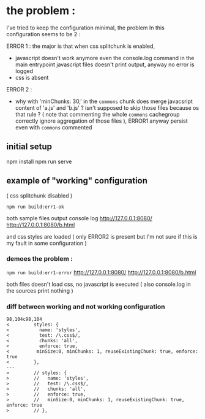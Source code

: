 # the problem :
I've tried to keep the configuration minimal,
the problem In this configuration seems to be 2 : 

ERROR 1 :
the major is that when css splitchunk is enabled, 
- javascript doesn't work anymore even the console.log command in the main entrypoint javascript files doesn't print output, anyway no error is logged
- css is absent 

ERROR 2 : 
- why with 'minChunks: 30,' in the `commons` chunk does merge javacsript content of 'a.js' and 'b.js' ? isn't supposed to skip those files because os that rule ? ( note that commenting the whole `commons` cachegroup correctly ignore aggregation of those files ), ERROR1 anyway persist even with `commons` commented
 

 



## initial setup 
npm install
npm run serve 

## example of "working" configuration
 ( css splitchunk disabled ) 

```console
npm run build:err1-ok
```


both sample files output console log
http://127.0.0.1:8080/
http://127.0.0.1:8080/b.html

and css styles are loaded 
 ( only ERROR2 is present but I'm not sure if this is my fault in some configuration ) 


### demoes the problem : 

`npm run build:err1-error`
http://127.0.0.1:8080/
http://127.0.0.1:8080/b.html

both files doesn't load css, no javascript is executed ( also console.log in the sources print nothing ) 




### diff between working and not working configuration
```
98,104c98,104
<         styles: {
<           name: 'styles',
<           test: /\.css$/,
<           chunks: 'all',
<           enforce: true,
<          minSize:0, minChunks: 1, reuseExistingChunk: true, enforce: true
<         },
---
>         // styles: {
>         //   name: 'styles',
>         //   test: /\.css$/,
>         //   chunks: 'all',
>         //   enforce: true,
>         //   minSize:0, minChunks: 1, reuseExistingChunk: true, enforce: true
>         // },

```